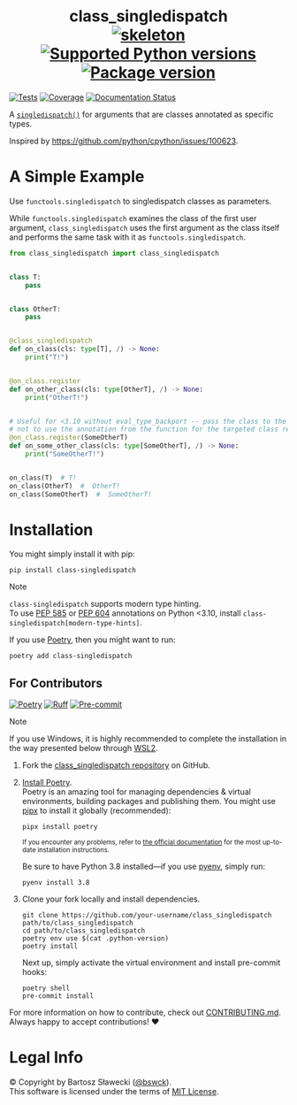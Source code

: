 # <div align="center">class_singledispatch<br>[![skeleton](https://img.shields.io/badge/0.0.2rc–218–g8123b8a-skeleton?label=%F0%9F%92%80%20skeleton-ci/skeleton-python&labelColor=black&color=grey&link=https%3A//github.com/skeleton-ci/skeleton-python)](https://github.com/skeleton-ci/skeleton-python/tree/0.0.2rc-218-g8123b8a) [![Supported Python versions](https://img.shields.io/pypi/pyversions/class-singledispatch.svg?logo=python&label=Python)](https://pypi.org/project/class-singledispatch/) [![Package version](https://img.shields.io/pypi/v/class-singledispatch?label=PyPI)](https://pypi.org/project/class-singledispatch/)</div>

[![Tests](https://github.com/bswck/class_singledispatch/actions/workflows/test.yml/badge.svg)](https://github.com/bswck/class_singledispatch/actions/workflows/test.yml)
[![Coverage](https://coverage-badge.samuelcolvin.workers.dev/bswck/class_singledispatch.svg)](https://coverage-badge.samuelcolvin.workers.dev/redirect/bswck/class_singledispatch)
[![Documentation Status](https://readthedocs.org/projects/class-singledispatch/badge/?version=latest)](https://class-singledispatch.readthedocs.io/en/latest/?badge=latest)

A [``singledispatch()``](https://docs.python.org/3/library/functools.html#functools.singledispatch) for arguments that are classes annotated as specific types.

Inspired by https://github.com/python/cpython/issues/100623.

# A Simple Example
Use `functools.singledispatch` to singledispatch classes as parameters.

While `functools.singledispatch` examines the class of the first user argument,
`class_singledispatch` uses the first argument as the class itself and performs
the same task with it as `functools.singledispatch`.

```python
from class_singledispatch import class_singledispatch


class T:
    pass


class OtherT:
    pass


@class_singledispatch
def on_class(cls: type[T], /) -> None:
    print("T!")


@on_class.register
def on_other_class(cls: type[OtherT], /) -> None:
    print("OtherT!")


# Useful for <3.10 without eval_type_backport -- pass the class to the decorator
# not to use the annotation from the function for the targeted class resolution
@on_class.register(SomeOtherT)
def on_some_other_class(cls: type[SomeOtherT], /) -> None:
    print("SomeOtherT!")


on_class(T)  # T!
on_class(OtherT)  #  OtherT!
on_class(SomeOtherT)  #  SomeOtherT!
```

# Installation
You might simply install it with pip:

```shell
pip install class-singledispatch
```
> [!Note]
> `class-singledispatch` supports modern type hinting.<br/>
> To use [PEP 585](https://peps.python.org/pep-0585/)
> or [PEP 604](https://peps.python.org/pep-0604/) annotations on Python <3.10, install
> `class-singledispatch[modern-type-hints]`.

If you use [Poetry](https://python-poetry.org/), then you might want to run:

```shell
poetry add class-singledispatch
```

## For Contributors
[![Poetry](https://img.shields.io/endpoint?url=https://python-poetry.org/badge/v0.json)](https://python-poetry.org/)
[![Ruff](https://img.shields.io/endpoint?url=https://raw.githubusercontent.com/astral-sh/ruff/main/assets/badge/v2.json)](https://github.com/astral-sh/ruff)
[![Pre-commit](https://img.shields.io/badge/pre--commit-enabled-brightgreen?logo=pre-commit&logoColor=white)](https://github.com/pre-commit/pre-commit)
<!--
This section was generated from skeleton-ci/skeleton-python@0.0.2rc-218-g8123b8a.
Instead of changing this particular file, you might want to alter the template:
https://github.com/skeleton-ci/skeleton-python/tree/0.0.2rc-218-g8123b8a/project/README.md.jinja
-->
> [!Note]
> If you use Windows, it is highly recommended to complete the installation in the way presented below through [WSL2](https://learn.microsoft.com/en-us/windows/wsl/install).
1.  Fork the [class_singledispatch repository](https://github.com/bswck/class_singledispatch) on GitHub.

1.  [Install Poetry](https://python-poetry.org/docs/#installation).<br/>
    Poetry is an amazing tool for managing dependencies & virtual environments, building packages and publishing them.
    You might use [pipx](https://github.com/pypa/pipx#readme) to install it globally (recommended):

    ```shell
    pipx install poetry
    ```

    <sub>If you encounter any problems, refer to [the official documentation](https://python-poetry.org/docs/#installation) for the most up-to-date installation instructions.</sub>

    Be sure to have Python 3.8 installed—if you use [pyenv](https://github.com/pyenv/pyenv#readme), simply run:

    ```shell
    pyenv install 3.8
    ```

1.  Clone your fork locally and install dependencies.

    ```shell
    git clone https://github.com/your-username/class_singledispatch path/to/class_singledispatch
    cd path/to/class_singledispatch
    poetry env use $(cat .python-version)
    poetry install
    ```

    Next up, simply activate the virtual environment and install pre-commit hooks:

    ```shell
    poetry shell
    pre-commit install
    ```

For more information on how to contribute, check out [CONTRIBUTING.md](https://github.com/bswck/class_singledispatch/blob/HEAD/CONTRIBUTING.md).<br/>
Always happy to accept contributions! ❤️

# Legal Info
© Copyright by Bartosz Sławecki ([@bswck](https://github.com/bswck)).
<br />This software is licensed under the terms of [MIT License](https://github.com/bswck/class_singledispatch/blob/HEAD/LICENSE).
